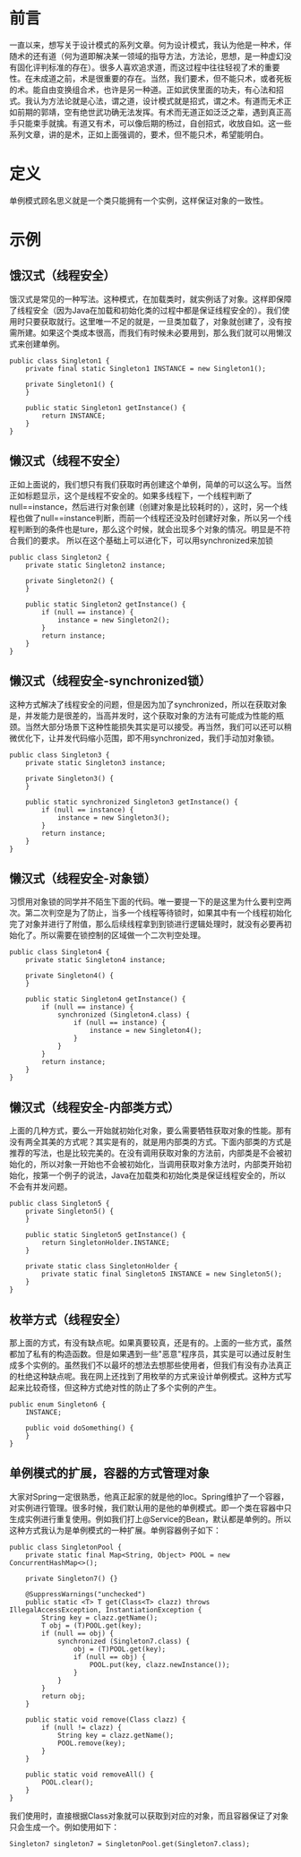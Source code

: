 # 前言
一直以来，想写关于设计模式的系列文章。何为设计模式，我认为他是一种术，伴随术的还有道（何为道即解决某一领域的指导方法，方法论，思想，是一种虚幻没有固化评判标准的存在）。很多人喜欢追求道，而这过程中往往轻视了术的重要性。在未成道之前，术是很重要的存在。当然，我们要术，但不能只术，或者死板的术。能自由变换组合术，也许是另一种道。正如武侠里面的功夫，有心法和招式。我认为方法论就是心法，谓之道，设计模式就是招式，谓之术。有道而无术正如前期的郭靖，空有绝世武功确无法发挥。有术而无道正如泛泛之辈，遇到真正高手只能束手就擒。有道又有术，可以像后期的杨过，自创招式，收放自如。这一些系列文章，讲的是术，正如上面强调的，要术，但不能只术，希望能明白。

# 定义
单例模式顾名思义就是一个类只能拥有一个实例，这样保证对象的一致性。

# 示例
## 饿汉式（线程安全）
饿汉式是常见的一种写法。这种模式，在加载类时，就实例话了对象。这样即保障了线程安全（因为Java在加载和初始化类的过程中都是保证线程安全的）。我们使用时只要获取就行。这里唯一不足的就是，一旦类加载了，对象就创建了，没有按需所建。如果这个类成本很高，而我们有时候未必要用到，那么我们就可以用懒汉式来创建单例。
```
public class Singleton1 {
    private final static Singleton1 INSTANCE = new Singleton1();

    private Singleton1() {
    }

    public static Singleton1 getInstance() {
        return INSTANCE;
    }
}
```

## 懒汉式（线程不安全）
正如上面说的，我们想只有我们获取时再创建这个单例，简单的可以这么写。当然正如标题显示，这个是线程不安全的。如果多线程下，一个线程判断了null==instance，然后进行对象创建（创建对象是比较耗时的），这时，另一个线程也做了null==instance判断，而前一个线程还没及时创建好对象，所以另一个线程判断到的条件也是ture，那么这个时候，就会出现多个对象的情况。明显是不符合我们的要求。
所以在这个基础上可以进化下，可以用synchronized来加锁
```
public class Singleton2 {
    private static Singleton2 instance;

    private Singleton2() {
    }

    public static Singleton2 getInstance() {
        if (null == instance) {
            instance = new Singleton2();
        }
        return instance;
    }
}
```
## 懒汉式（线程安全-synchronized锁）
这种方式解决了线程安全的问题，但是因为加了synchronized，所以在获取对象是，并发能力是很差的，当高并发时，这个获取对象的方法有可能成为性能的瓶颈。当然大部分场景下这种性能损失其实是可以接受。再当然，我们可以还可以稍微优化下，让并发代码缩小范围，即不用synchronized，我们手动加对象锁。
```
public class Singleton3 {
    private static Singleton3 instance;

    private Singleton3() {
    }

    public static synchronized Singleton3 getInstance() {
        if (null == instance) {
            instance = new Singleton3();
        }
        return instance;
    }
}
```

## 懒汉式（线程安全-对象锁）
习惯用对象锁的同学并不陌生下面的代码。唯一要提一下的是这里为什么要判空两次。第二次判空是为了防止，当多一个线程等待锁时，如果其中有一个线程初始化完了对象并进行了附值，那么后续线程拿到到锁进行逻辑处理时，就没有必要再初始化了。所以需要在锁控制的区域做一个二次判空处理。
```
public class Singleton4 {
    private static Singleton4 instance;

    private Singleton4() {
    }

    public static Singleton4 getInstance() {
        if (null == instance) {
            synchronized (Singleton4.class) {
                if (null == instance) {
                    instance = new Singleton4();
                }
            }
        }
        return instance;
    }
}
```

## 懒汉式（线程安全-内部类方式）
上面的几种方式，要么一开始就初始化对象，要么需要牺牲获取对象的性能。那有没有两全其美的方式呢？其实是有的，就是用内部类的方式。下面内部类的方式是推荐的写法，也是比较完美的。在没有调用获取对象的方法前，内部类是不会被初始化的，所以对象一开始也不会被初始化，当调用获取对象方法时，内部类开始初始化，按第一个例子的说法，Java在加载类和初始化类是保证线程安全的，所以不会有并发问题。
```
public class Singleton5 {
    private Singleton5() {
    }

    public static Singleton5 getInstance() {
        return SingletonHolder.INSTANCE;
    }

    private static class SingletonHolder {
        private static final Singleton5 INSTANCE = new Singleton5();
    }
}
```

## 枚举方式（线程安全）
那上面的方式，有没有缺点呢。如果真要较真，还是有的。上面的一些方式，虽然都加了私有的构造函数。但是如果遇到一些"恶意"程序员，其实是可以通过反射生成多个实例的。虽然我们不以最坏的想法去想那些使用者，但我们有没有办法真正的杜绝这种缺点呢。我在网上还找到了用枚举的方式来设计单例模式。这种方式写起来比较奇怪，但这种方式绝对性的防止了多个实例的产生。
```
public enum Singleton6 {
    INSTANCE;

    public void doSomething() {
    }
}
```
## 单例模式的扩展，容器的方式管理对象
大家对Spring一定很熟悉，他真正起家的就是他的Ioc。Spring维护了一个容器，对实例进行管理。很多时候，我们默认用的是他的单例模式。即一个类在容器中只生成实例进行重复使用。例如我们打上@Service的Bean，默认都是单例的。所以这种方式我认为是单例模式的一种扩展。单例容器例子如下：
```
public class SingletonPool {
    private static final Map<String, Object> POOL = new ConcurrentHashMap<>();

    private Singleton7() {}

    @SuppressWarnings("unchecked")
    public static <T> T get(Class<T> clazz) throws IllegalAccessException, InstantiationException {
        String key = clazz.getName();
        T obj = (T)POOL.get(key);
        if (null == obj) {
            synchronized (Singleton7.class) {
                obj = (T)POOL.get(key);
                if (null == obj) {
                    POOL.put(key, clazz.newInstance());
                }
            }
        }
        return obj;
    }

    public static void remove(Class clazz) {
        if (null != clazz) {
            String key = clazz.getName();
            POOL.remove(key);
        }
    }

    public static void removeAll() {
        POOL.clear();
    }
}
```
我们使用时，直接根据Class对象就可以获取到对应的对象，而且容器保证了对象只会生成一个。例如使用如下：
```
Singleton7 singleton7 = SingletonPool.get(Singleton7.class);
```

